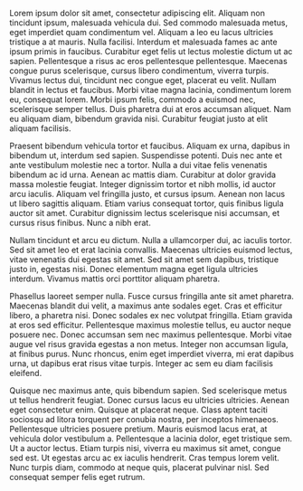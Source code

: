 Lorem ipsum dolor sit amet, consectetur adipiscing elit. Aliquam non tincidunt ipsum, malesuada vehicula dui. Sed commodo malesuada metus, eget imperdiet quam condimentum vel. Aliquam a leo eu lacus ultricies tristique a at mauris. Nulla facilisi. Interdum et malesuada fames ac ante ipsum primis in faucibus. Curabitur eget felis ut lectus molestie dictum ut ac sapien. Pellentesque a risus ac eros pellentesque pellentesque. Maecenas congue purus scelerisque, cursus libero condimentum, viverra turpis. Vivamus lectus dui, tincidunt nec congue eget, placerat eu velit. Nullam blandit in lectus et faucibus. Morbi vitae magna lacinia, condimentum lorem eu, consequat lorem. Morbi ipsum felis, commodo a euismod nec, scelerisque semper tellus. Duis pharetra dui at eros accumsan aliquet. Nam eu aliquam diam, bibendum gravida nisi. Curabitur feugiat justo at elit aliquam facilisis.

Praesent bibendum vehicula tortor et faucibus. Aliquam ex urna, dapibus in bibendum ut, interdum sed sapien. Suspendisse potenti. Duis nec ante et ante vestibulum molestie nec a tortor. Nulla a dui vitae felis venenatis bibendum ac id urna. Aenean ac mattis diam. Curabitur at dolor gravida massa molestie feugiat. Integer dignissim tortor et nibh mollis, id auctor arcu iaculis. Aliquam vel fringilla justo, et cursus ipsum. Aenean non lacus ut libero sagittis aliquam. Etiam varius consequat tortor, quis finibus ligula auctor sit amet. Curabitur dignissim lectus scelerisque nisi accumsan, et cursus risus finibus. Nunc a nibh erat.

Nullam tincidunt et arcu eu dictum. Nulla a ullamcorper dui, ac iaculis tortor. Sed sit amet leo et erat lacinia convallis. Maecenas ultricies euismod lectus, vitae venenatis dui egestas sit amet. Sed sit amet sem dapibus, tristique justo in, egestas nisi. Donec elementum magna eget ligula ultricies interdum. Vivamus mattis orci porttitor aliquam pharetra.

Phasellus laoreet semper nulla. Fusce cursus fringilla ante sit amet pharetra. Maecenas blandit dui velit, a maximus ante sodales eget. Cras et efficitur libero, a pharetra nisi. Donec sodales ex nec volutpat fringilla. Etiam gravida at eros sed efficitur. Pellentesque maximus molestie tellus, eu auctor neque posuere nec. Donec accumsan sem nec maximus pellentesque. Morbi vitae augue vel risus gravida egestas a non metus. Integer non accumsan ligula, at finibus purus. Nunc rhoncus, enim eget imperdiet viverra, mi erat dapibus urna, ut dapibus erat risus vitae turpis. Integer ac sem eu diam facilisis eleifend.

Quisque nec maximus ante, quis bibendum sapien. Sed scelerisque metus ut tellus hendrerit feugiat. Donec cursus lacus eu ultricies ultricies. Aenean eget consectetur enim. Quisque at placerat neque. Class aptent taciti sociosqu ad litora torquent per conubia nostra, per inceptos himenaeos. Pellentesque ultricies posuere pretium. Mauris euismod lacus erat, at vehicula dolor vestibulum a. Pellentesque a lacinia dolor, eget tristique sem. Ut a auctor lectus. Etiam turpis nisi, viverra eu maximus sit amet, congue sed est. Ut egestas arcu ac ex iaculis hendrerit. Cras tempus lorem velit. Nunc turpis diam, commodo at neque quis, placerat pulvinar nisl. Sed consequat semper felis eget rutrum. 